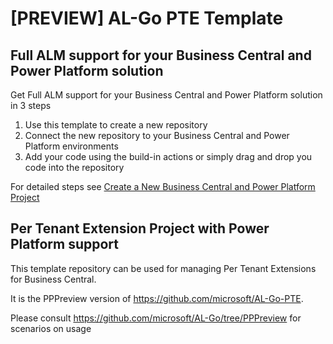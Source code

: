 # [PREVIEW] AL-Go PTE Template

## Full ALM support for your Business Central and Power Platform solution
Get Full ALM support for your Business Central and Power Platform solution in 3 steps 

1. Use this template to create a new repository 
2. Connect the new repository to your Business Central and Power Platform environments
3. Add your code using the build-in actions or simply drag and drop you code into the repository


For detailed steps see [Create a New Business Central and Power Platform Project](https://github.com/microsoft/AL-Go/blob/PPPreview/Scenarios/AddPowerPlatformProject.md)

## Per Tenant Extension Project with Power Platform support
This template repository can be used for managing Per Tenant Extensions for Business Central.

It is the PPPreview version of https://github.com/microsoft/AL-Go-PTE.

Please consult https://github.com/microsoft/AL-Go/tree/PPPreview for scenarios on usage

